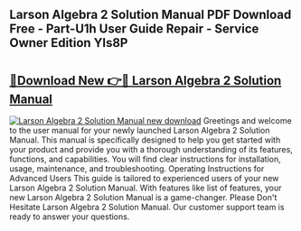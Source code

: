 ## Larson Algebra 2 Solution Manual PDF Download Free - Part-U1h User Guide Repair - Service Owner Edition YIs8P

# <h2><a href="http://bc79121.oget.top/?id=Larson+Algebra+2+Solution+Manual">🔗Download New 👉🔴 Larson Algebra 2 Solution Manual</a></h2>

[![Larson Algebra 2 Solution Manual new download](https://i.imgur.com/5g1atiW.png)](http://bc79121.oget.top/?id=Larson+Algebra+2+Solution+Manual)
Greetings and welcome to the user manual for your newly launched Larson Algebra 2 Solution Manual. This manual is specifically designed to help you get started with your product and provide you with a thorough understanding of its features, functions, and capabilities. You will find clear instructions for installation, usage, maintenance, and troubleshooting. Operating Instructions for Advanced Users This guide is tailored to experienced users of your new Larson Algebra 2 Solution Manual. With features like list of features, your new Larson Algebra 2 Solution Manual is a game-changer. Please Don't Hesitate Larson Algebra 2 Solution Manual. Our customer support team is ready to answer your questions.
